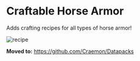 # Craftable Horse Armor
Adds crafting recipes for all types of horse armor!

![recipe](https://github.com/Craemon/Craftable-Horse-Armor/assets/121398546/08f97c19-2ced-4bef-bcdc-d81c2d705190)

**Moved to:**
https://github.com/Craemon/Datapacks
